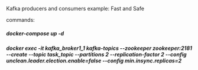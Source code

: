 Kafka producers and consumers example:
Fast and Safe

commands:
##### docker-compose up -d

##### docker exec -it kafka_broker1_1 kafka-topics --zookeeper zookeeper:2181 --create --topic task_topic --partitions 2 --replication-factor 2 --config unclean.leader.election.enable=false --config min.insync.replicas=2
